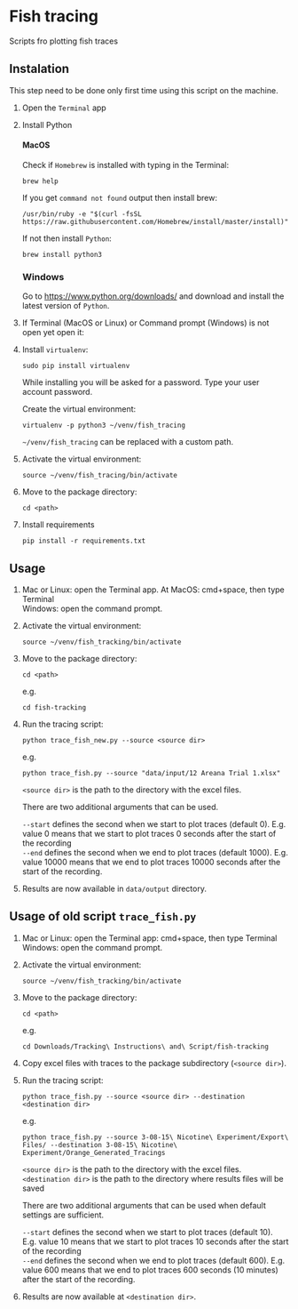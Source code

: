 # Fish tracing

Scripts fro plotting fish traces

## Instalation

This step need to be done only first time using this script on the machine.

1. Open the `Terminal` app

2. Install Python

   #### MacOS
   
   Check if `Homebrew` is installed with typing in the Terminal:
   
       brew help

   If you get `command not found` output then install brew:
   
       /usr/bin/ruby -e "$(curl -fsSL https://raw.githubusercontent.com/Homebrew/install/master/install)"
       
   If not then install `Python`:
   
       brew install python3
       
   ### Windows
   
   Go to https://www.python.org/downloads/ and download and install the latest 
   version of `Python`.
   
3. If Terminal (MacOS or Linux) or Command prompt (Windows) is not open yet
   open it:<br>
   
4. Install `virtualenv`:

       sudo pip install virtualenv
       
   While installing you will be asked for a password. Type your user account 
   password. 
   
   Create the virtual environment:
   
       virtualenv -p python3 ~/venv/fish_tracing
   
   `~/venv/fish_tracing` can be replaced with a custom path.
   
5. Activate the virtual environment:

       source ~/venv/fish_tracing/bin/activate
       
6. Move to the package directory:

       cd <path>
       
7. Install requirements

       pip install -r requirements.txt
       
## Usage

1. Mac or Linux: open the Terminal app. At MacOS: cmd+space, then type Terminal<br>
   Windows: open the command prompt.

2. Activate the virtual environment:

       source ~/venv/fish_tracking/bin/activate

3. Move to the package directory:

       cd <path>

   e.g.

       cd fish-tracking

5. Run the tracing script:

       python trace_fish_new.py --source <source dir>

   e.g.

       python trace_fish.py --source "data/input/12 Areana Trial 1.xlsx"

   `<source dir>` is the path to the directory with the excel files. <br>

   There are two additional arguments that can be used.

   `--start` defines the second when we start to plot traces (default 0).
   E.g. value 0 means that we start to plot traces 0 seconds after the start
   of the recording <br>
   `--end` defines the second when we end to plot traces (default 1000).
   E.g. value 10000 means that we end to plot traces 10000 seconds
   after the start of the recording.

6. Results are now available in `data/output` directory.


## Usage of old script `trace_fish.py`

1. Mac or Linux: open the Terminal app:  cmd+space, then type Terminal<br>
   Windows: open the command prompt.

2. Activate the virtual environment:

       source ~/venv/fish_tracking/bin/activate

3. Move to the package directory:

       cd <path>

   e.g.

       cd Downloads/Tracking\ Instructions\ and\ Script/fish-tracking
       
4. Copy excel files with traces to the package subdirectory (`<source dir>`).

5. Run the tracing script:

       python trace_fish.py --source <source dir> --destination <destination dir>

   e.g.

       python trace_fish.py --source 3-08-15\ Nicotine\ Experiment/Export\ Files/ --destination 3-08-15\ Nicotine\ Experiment/Orange_Generated_Tracings
       
   `<source dir>` is the path to the directory with the excel files. <br>
   `<destination dir>` is the path to the directory where results files will be saved
   
   There are two additional arguments that can be used when default settings
   are sufficient.
   
   `--start` defines the second when we start to plot traces (default 10).
   E.g. value 10 means that we start to plot traces 10 seconds after the start
   of the recording <br>
   `--end` defines the second when we end to plot traces (default 600).
   E.g. value 600 means that we end to plot traces 600 seconds (10 minutes) 
   after the start of the recording.
   
6. Results are now available at `<destination dir>`.    
